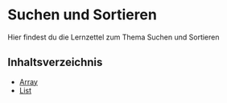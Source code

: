 # Suchen und Sortieren
Hier findest du die Lernzettel zum Thema Suchen und Sortieren

## Inhaltsverzeichnis
 - [Array](./SuS%20Array.md)
 - [List](./SuS%20List.md)